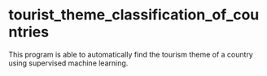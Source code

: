 # tourist_theme_classification_of_countries
This program is able to automatically find the tourism theme of a country  using supervised machine learning.
